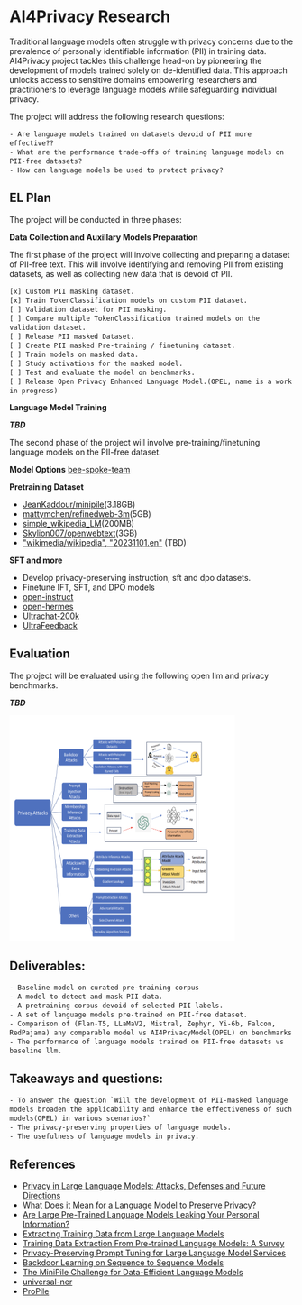 # AI4Privacy Research 

Traditional language models often struggle with privacy concerns due to the prevalence of personally identifiable information (PII) in training data. AI4Privacy project tackles this challenge head-on by pioneering the development of models trained solely on de-identified data. This approach unlocks access to sensitive domains empowering researchers and practitioners to leverage language models while safeguarding individual privacy.

The project will address the following research questions:

    - Are language models trained on datasets devoid of PII more effective??
    - What are the performance trade-offs of training language models on PII-free datasets?
    - How can language models be used to protect privacy?

## EL Plan
The project will be conducted in three phases:

**Data Collection and Auxillary Models Preparation**

The first phase of the project will involve collecting and preparing a dataset of PII-free text. This will involve identifying and removing PII from existing datasets, as well as collecting new data that is devoid of PII.

    [x] Custom PII masking dataset.
    [x] Train TokenClassification models on custom PII dataset.
    [ ] Validation dataset for PII masking.
    [ ] Compare multiple TokenClassification trained models on the validation dataset.
    [ ] Release PII masked Dataset.
    [ ] Create PII masked Pre-training / finetuning dataset.
    [ ] Train models on masked data.
    [ ] Study activations for the masked model.
    [ ] Test and evaluate the model on benchmarks.
    [ ] Release Open Privacy Enhanced Language Model.(OPEL, name is a work in progress)


**Language Model Training**

***TBD***

The second phase of the project will involve pre-training/finetuning language models on the PII-free dataset. 

**Model Options**
[bee-spoke-team](https://huggingface.co/BEE-spoke-data)

**Pretraining Dataset**

- [JeanKaddour/minipile](https://huggingface.co/datasets/JeanKaddour/minipile)(3.18GB)
- [mattymchen/refinedweb-3m](https://huggingface.co/datasets/mattymchen/refinedweb-3m)(5GB)
- [simple_wikipedia_LM](https://huggingface.co/datasets/pszemraj/simple_wikipedia_LM)(200MB)
- [Skylion007/openwebtext](https://huggingface.co/datasets/Skylion007/openwebtext)(3GB)
- ["wikimedia/wikipedia", "20231101.en"](https://huggingface.co/datasets/wikimedia/wikipedia) (TBD)

**SFT and more**

- Develop privacy-preserving instruction, sft and dpo datasets. 
- Finetune IFT, SFT, and DPO models
- [open-instruct](https://huggingface.co/datasets/VMware/open-instruct)
- [open-hermes](https://huggingface.co/datasets/teknium/openhermes)
- [Ultrachat-200k](https://huggingface.co/datasets/HuggingFaceH4/ultrachat_200k)
- [UltraFeedback](https://huggingface.co/datasets/HuggingFaceH4/ultrafeedback_binarized)


## Evaluation

The project will be evaluated using the following open llm and privacy benchmarks.

***TBD***

<img src="./data/privacy_attacks.png" alt="useful information starting point" width="400" height="400"> 


## Deliverables: 

    - Baseline model on curated pre-training corpus
    - A model to detect and mask PII data.
    - A pretraining corpus devoid of selected PII labels.
    - A set of language models pre-trained on PII-free dataset.
    - Comparison of (Flan-T5, LLaMaV2, Mistral, Zephyr, Yi-6b, Falcon, RedPajama) any comparable model vs AI4PrivacyModel(OPEL) on benchmarks
    - The performance of language models trained on PII-free datasets vs baseline llm.

## Takeaways and questions:
    - To answer the question `Will the development of PII-masked language models broaden the applicability and enhance the effectiveness of such models(OPEL) in various scenarios?`
    - The privacy-preserving properties of language models.
    - The usefulness of language models in privacy.

## References
- [Privacy in Large Language Models: Attacks, Defenses and Future Directions](https://arxiv.org/pdf/2310.10383.pdf)
- [What Does it Mean for a Language Model to Preserve Privacy?](https://dl.acm.org/doi/fullHtml/10.1145/3531146.3534642)
- [Are Large Pre-Trained Language Models Leaking Your Personal Information?](https://aclanthology.org/2022.findings-emnlp.148.pdf)
- [Extracting Training Data from Large Language Models](https://arxiv.org/pdf/2012.07805.pdf)
- [Training Data Extraction From Pre-trained Language Models: A Survey](https://www.semanticscholar.org/reader/0fbf7ea1a3bd1754ed9aa12ed25906b731ece589)
- [Privacy-Preserving Prompt Tuning for Large Language Model Services](https://arxiv.org/pdf/2305.06212.pdf)
- [Backdoor Learning on Sequence to Sequence Models](https://arxiv.org/pdf/2305.02424.pdf)
- [The MiniPile Challenge for Data-Efficient Language Models](https://arxiv.org/pdf/2304.08442.pdf)
- [universal-ner](https://universal-ner.github.io/)
- [ProPile](https://arxiv.org/pdf/2307.01881.pdf)